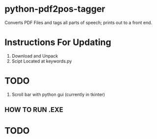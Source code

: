 # python-pdf2pos-tagger
Converts PDF Files and tags all parts of speech; prints out to a front end.


# Instructions For Updating

1) Download and Unpack 
2) Scipt Located at keywords.py

# TODO 

1) Scroll bar with python gui (currently in tkinter)


## HOW TO RUN .EXE

# TODO
